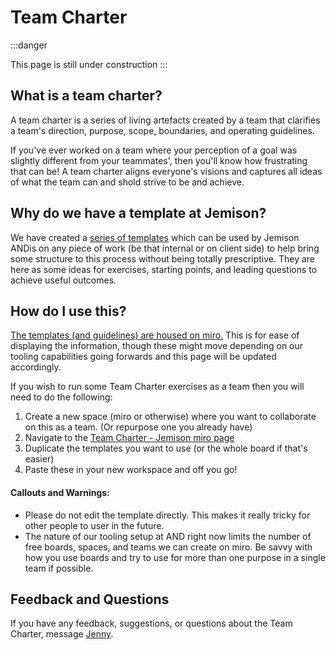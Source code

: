 # Team Charter

:::danger

This page is still under construction
:::

## What is a team charter?
A team charter is a series of living artefacts created by a team that clarifies a team's direction, purpose, scope, boundaries, and operating guidelines.

If you've ever worked on a team where your perception of a goal was slightly different from your teammates', then you'll know how frustrating that can be! A team charter aligns everyone's visions and captures all ideas of what the team can and shold strive to be and achieve.

## Why do we have a template at Jemison?
We have created a [series of templates](https://miro.com/app/board/o9J_lFGyZUQ=/) which can be used by Jemison ANDis on any piece of work (be that internal or on client side) to help bring some structure to this process without being totally prescriptive. They are here as some ideas for exercises, starting points, and leading questions to achieve useful outcomes.

## How do I use this?
[The templates (and guidelines) are housed on miro.](https://miro.com/app/board/o9J_lFGyZUQ=/) This is for ease of displaying the information, though these might move depending on our tooling capabilities going forwards and this page will be updated accordingly.

If you wish to run some Team Charter exercises as a team then you will need to do the following:
1. Create a new space (miro or otherwise) where you want to collaborate on this as a team. (Or repurpose one you already have)
2. Navigate to the [Team Charter - Jemison miro page](https://miro.com/app/board/o9J_lFGyZUQ=/)
3. Duplicate the templates you want to use (or the whole board if that's easier)
4. Paste these in your new workspace and off you go!

#### Callouts and Warnings:
- Please do not edit the template directly. This makes it really tricky for other people to user in the future.
- The nature of our tooling setup at AND right now limits the number of free boards, spaces, and teams we can create on miro. Be savvy with how you use boards and try to use for more than one purpose in a single team if possible.

## Feedback and Questions
If you have any feedback, suggestions, or questions about the Team Charter, message [Jenny](https://and-jemison.slack.com/archives/D017Z4YUVQE). 
